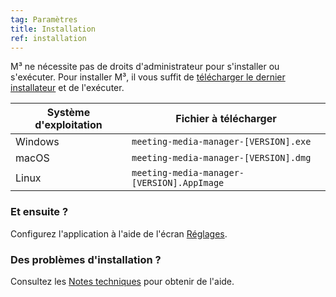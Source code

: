 ```yaml
---
tag: Paramètres
title: Installation
ref: installation
---
```


M³ ne nécessite pas de droits d'administrateur pour s'installer ou s'exécuter. Pour installer M³, il vous suffit de [télécharger le dernier installateur]({{site.github}}/releases/latest) et de l'exécuter.

| Système d'exploitation | Fichier à télécharger |
| --- | --- |
| Windows | `meeting-media-manager-[VERSION].exe` |
| macOS | `meeting-media-manager-[VERSION].dmg` |
| Linux | `meeting-media-manager-[VERSION].AppImage` |

### Et ensuite ?

Configurez l'application à l'aide de l'écran [Réglages]({{page.lang}}/#configuration).

### Des problèmes d'installation ?

Consultez les [Notes techniques]({{page.lang}}/#usage-notes) pour obtenir de l'aide.
